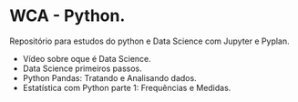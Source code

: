 # WCA - Python.

Repositório para estudos do python e Data Science com Jupyter e Pyplan. 

* Vídeo sobre oque é Data Science.
* Data Science primeiros passos.
* Python Pandas: Tratando e Analisando dados.
* Estatística com Python parte 1: Frequências e Medidas.